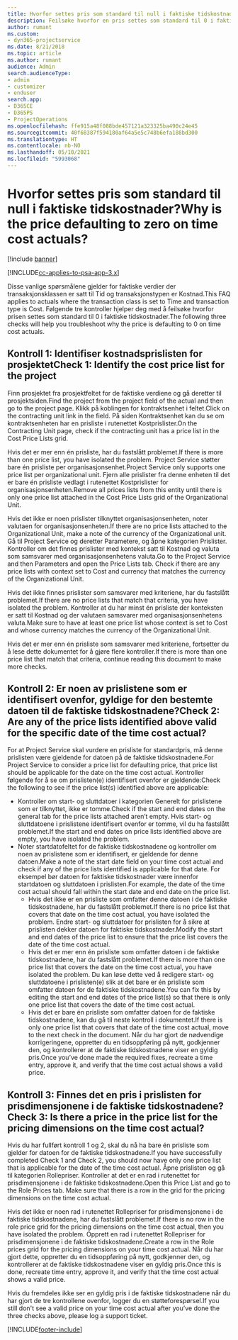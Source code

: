 ```yaml
---
title: Hvorfor settes pris som standard til null i faktiske tidskostnader?
description: Feilsøke hvorfor en pris settes som standard til 0 i faktiske tidskostnader.
author: rumant
ms.custom:
- dyn365-projectservice
ms.date: 8/21/2018
ms.topic: article
ms.author: rumant
audience: Admin
search.audienceType:
- admin
- customizer
- enduser
search.app:
- D365CE
- D365PS
- ProjectOperations
ms.openlocfilehash: ffe915a48f088bde457121a323325ba490c24e45
ms.sourcegitcommit: 40f68387f594180af64a5e5c748b6efa188bd300
ms.translationtype: HT
ms.contentlocale: nb-NO
ms.lasthandoff: 05/10/2021
ms.locfileid: "5993068"
---
```

# <a name="why-is-the-price-defaulting-to-zero-on-time-cost-actuals"></a><span data-ttu-id="f22ed-103">Hvorfor settes pris som standard til null i faktiske tidskostnader?</span><span class="sxs-lookup"><span data-stu-id="f22ed-103">Why is the price defaulting to zero on time cost actuals?</span></span>

[!include [banner](../includes/psa-now-project-operations.md)]

[!INCLUDE[cc-applies-to-psa-app-3.x](../includes/cc-applies-to-psa-app-3x.md)]

<span data-ttu-id="f22ed-104">Disse vanlige spørsmålene gjelder for faktiske verdier der transaksjonsklassen er satt til Tid og transaksjonstypen er Kostnad.</span><span class="sxs-lookup"><span data-stu-id="f22ed-104">This FAQ applies to actuals where the transaction class is set to Time and transaction type is Cost.</span></span> <span data-ttu-id="f22ed-105">Følgende tre kontroller hjelper deg med å feilsøke hvorfor prisen settes som standard til 0 i faktiske tidskostnader.</span><span class="sxs-lookup"><span data-stu-id="f22ed-105">The following three checks will help you troubleshoot why the price is defaulting to 0 on time cost actuals.</span></span>
 
## <a name="check-1-identify-the-cost-price-list-for-the-project"></a><span data-ttu-id="f22ed-106">Kontroll 1: Identifiser kostnadsprislisten for prosjektet</span><span class="sxs-lookup"><span data-stu-id="f22ed-106">Check 1: Identify the cost price list for the project</span></span>

<span data-ttu-id="f22ed-107">Finn prosjektet fra prosjektfeltet for de faktiske verdiene og gå deretter til prosjektsiden.</span><span class="sxs-lookup"><span data-stu-id="f22ed-107">Find the project from the project field of the actual and then go to the project page.</span></span> <span data-ttu-id="f22ed-108">Klikk på koblingen for kontraktsenhet i feltet.</span><span class="sxs-lookup"><span data-stu-id="f22ed-108">Click on the contracting unit link in the field.</span></span> <span data-ttu-id="f22ed-109">På siden Kontraktsenhet kan du se om kontraktsenheten har en prisliste i rutenettet Kostprislister.</span><span class="sxs-lookup"><span data-stu-id="f22ed-109">On the Contracting Unit page, check if the contracting unit has a price list in the Cost Price Lists grid.</span></span>

<span data-ttu-id="f22ed-110">Hvis det er mer enn én prisliste, har du fastslått problemet.</span><span class="sxs-lookup"><span data-stu-id="f22ed-110">If there is more than one price list, you have isolated the problem.</span></span> <span data-ttu-id="f22ed-111">Project Service støtter bare én prisliste per organisasjonsenhet.</span><span class="sxs-lookup"><span data-stu-id="f22ed-111">Project Service only supports one price list per organizational unit.</span></span> <span data-ttu-id="f22ed-112">Fjern alle prislister fra denne enheten til det er bare én prisliste vedlagt i rutenettet Kostprislister for organisasjonsenheten.</span><span class="sxs-lookup"><span data-stu-id="f22ed-112">Remove all prices lists from this entity until there is only one price list attached in the Cost Price Lists grid of the Organizational Unit.</span></span>

<span data-ttu-id="f22ed-113">Hvis det ikke er noen prislister tilknyttet organisasjonsenheten, noter valutaen for organisasjonsenheten.</span><span class="sxs-lookup"><span data-stu-id="f22ed-113">If there are no price lists attached to the Organizational Unit, make a note of the currency of the Organizational unit.</span></span> <span data-ttu-id="f22ed-114">Gå til Project Service og deretter Parametere, og åpne kategorien Prislister. Kontroller om det finnes prislister med kontekst satt til Kostnad og valuta som samsvarer med organisasjonsenhetens valuta.</span><span class="sxs-lookup"><span data-stu-id="f22ed-114">Go to the Project Service and then Parameters and open the Price Lists tab. Check if there are any price lists with context set to Cost and currency that matches the currency of the Organizational Unit.</span></span>
 
<span data-ttu-id="f22ed-115">Hvis det ikke finnes prislister som samsvarer med kriteriene, har du fastslått problemet.</span><span class="sxs-lookup"><span data-stu-id="f22ed-115">If there are no price lists that match that criteria, you have isolated the problem.</span></span> <span data-ttu-id="f22ed-116">Kontroller at du har minst én prisliste der konteksten er satt til Kostnad og der valutaen samsvarer med organisasjonsenhetens valuta.</span><span class="sxs-lookup"><span data-stu-id="f22ed-116">Make sure to have at least one price list whose context is set to Cost and whose currency matches the currency of the Organizational Unit.</span></span>

<span data-ttu-id="f22ed-117">Hvis det er mer enn én prisliste som samsvarer med kriteriene, fortsetter du å lese dette dokumentet for å gjøre flere kontroller.</span><span class="sxs-lookup"><span data-stu-id="f22ed-117">If there is more than one price list that match that criteria, continue reading this document to make more checks.</span></span>

## <a name="check-2-are-any-of-the-price-lists-identified-above-valid-for-the-specific-date-of-the-time-cost-actual"></a><span data-ttu-id="f22ed-118">Kontroll 2: Er noen av prislistene som er identifisert ovenfor, gyldige for den bestemte datoen til de faktiske tidskostnadene?</span><span class="sxs-lookup"><span data-stu-id="f22ed-118">Check 2: Are any of the price lists identified above valid for the specific date of the time cost actual?</span></span>

<span data-ttu-id="f22ed-119">For at Project Service skal vurdere en prisliste for standardpris, må denne prislisten være gjeldende for datoen på de faktiske tidskostnadene.</span><span class="sxs-lookup"><span data-stu-id="f22ed-119">For Project Service to consider a price list for defaulting price, that price list should be applicable for the date on the time cost actual.</span></span> <span data-ttu-id="f22ed-120">Kontroller følgende for å se om prislisten(e) identifisert ovenfor er gjeldende:</span><span class="sxs-lookup"><span data-stu-id="f22ed-120">Check the following to see if the price list(s) identified above are applicable:</span></span>

- <span data-ttu-id="f22ed-121">Kontroller om start- og sluttdatoer i kategorien Generelt for prislistene som er tilknyttet, ikke er tomme.</span><span class="sxs-lookup"><span data-stu-id="f22ed-121">Check if the start and end dates on the general tab for the price lists attached aren’t empty.</span></span> <span data-ttu-id="f22ed-122">Hvis start- og sluttdatoene i prislistene identifisert ovenfor er tomme, vil du ha fastslått problemet.</span><span class="sxs-lookup"><span data-stu-id="f22ed-122">If the start and end dates on price lists identified above are empty, you have isolated the problem.</span></span> 
- <span data-ttu-id="f22ed-123">Noter startdatofeltet for de faktiske tidskostnadene og kontroller om noen av prislistene som er identifisert, er gjeldende for denne datoen.</span><span class="sxs-lookup"><span data-stu-id="f22ed-123">Make a note of the start date field on your time cost actual and check if any of the price lists identified is applicable for that date.</span></span> <span data-ttu-id="f22ed-124">For eksempel bør datoen for faktiske tidskostnader være innenfor startdatoen og sluttdatoen i prislisten.</span><span class="sxs-lookup"><span data-stu-id="f22ed-124">For example, the date of the time cost actual should fall within the start date and end date on the price list.</span></span> 
    - <span data-ttu-id="f22ed-125">Hvis det ikke er en prisliste som omfatter denne datoen i de faktiske tidskostnadene, har du fastslått problemet.</span><span class="sxs-lookup"><span data-stu-id="f22ed-125">If there is no price list that covers that date on the time cost actual, you have isolated the problem.</span></span> <span data-ttu-id="f22ed-126">Endre start- og sluttdatoer for prislisten for å sikre at prislisten dekker datoen for faktiske tidskostnader.</span><span class="sxs-lookup"><span data-stu-id="f22ed-126">Modify the start and end dates of the price list to ensure that the price list covers the date of the time cost actual.</span></span> 
    - <span data-ttu-id="f22ed-127">Hvis det er mer enn én prisliste som omfatter datoen i de faktiske tidskostnadene, har du fastslått problemet.</span><span class="sxs-lookup"><span data-stu-id="f22ed-127">If there is more than one price list that covers the date on the time cost actual, you have isolated the problem.</span></span> <span data-ttu-id="f22ed-128">Du kan løse dette ved å redigere start- og sluttdatoene i prislisten(e) slik at det bare er én prisliste som omfatter datoen for de faktiske tidskostnadene.</span><span class="sxs-lookup"><span data-stu-id="f22ed-128">You can fix this by editing the start and end dates of the price list(s) so that there is only one price list that covers the date of the time cost actual.</span></span> 
    - <span data-ttu-id="f22ed-129">Hvis det er bare én prisliste som omfatter datoen for de faktiske tidskostnadene, kan du gå til neste kontroll i dokumentet.</span><span class="sxs-lookup"><span data-stu-id="f22ed-129">If there is only one price list that covers that date of the time cost actual, move to the next check in the document.</span></span>
<span data-ttu-id="f22ed-130">Når du har gjort de nødvendige korrigeringene, oppretter du en tidsoppføring på nytt, godkjenner den, og kontrollerer at de faktiske tidskostnadene viser en gyldig pris.</span><span class="sxs-lookup"><span data-stu-id="f22ed-130">Once you’ve done made the required fixes, recreate a time entry, approve it, and verify that the time cost actual shows a valid price.</span></span>

## <a name="check-3-is-there-a-price-in-the-price-list-for-the-pricing-dimensions-on-the-time-cost-actual"></a><span data-ttu-id="f22ed-131">Kontroll 3: Finnes det en pris i prislisten for prisdimensjonene i de faktiske tidskostnadene?</span><span class="sxs-lookup"><span data-stu-id="f22ed-131">Check 3: Is there a price in the price list for the pricing dimensions on the time cost actual?</span></span>

<span data-ttu-id="f22ed-132">Hvis du har fullført kontroll 1 og 2, skal du nå ha bare én prisliste som gjelder for datoen for de faktiske tidskostnadene.</span><span class="sxs-lookup"><span data-stu-id="f22ed-132">If you have successfully completed Check 1 and Check 2, you should now have only one price list that is applicable for the date of the time cost actual.</span></span> <span data-ttu-id="f22ed-133">Åpne prislisten og gå til kategorien Rollepriser. Kontroller at det er en rad i rutenettet for prisdimensjonene i de faktiske tidskostnadene.</span><span class="sxs-lookup"><span data-stu-id="f22ed-133">Open this Price List and go to the Role Prices tab. Make sure that there is a row in the grid for the pricing dimensions on the time cost actual.</span></span>

<span data-ttu-id="f22ed-134">Hvis det ikke er noen rad i rutenettet Rollepriser for prisdimensjonene i de faktiske tidskostnadene, har du fastslått problemet.</span><span class="sxs-lookup"><span data-stu-id="f22ed-134">If there is no row in the role price grid for the pricing dimensions on the time cost actual, then you have isolated the problem.</span></span> <span data-ttu-id="f22ed-135">Opprett en rad i rutenettet Rollepriser for prisdimensjonene i de faktiske tidskostnadene.</span><span class="sxs-lookup"><span data-stu-id="f22ed-135">Create a row in the Role prices grid for the pricing dimensions on your time cost actual.</span></span> <span data-ttu-id="f22ed-136">Når du har gjort dette, oppretter du en tidsoppføring på nytt, godkjenner den, og kontrollerer at de faktiske tidskostnadene viser en gyldig pris.</span><span class="sxs-lookup"><span data-stu-id="f22ed-136">Once this is done, recreate time entry, approve it, and verify that the time cost actual shows a valid price.</span></span>
 
<span data-ttu-id="f22ed-137">Hvis du fremdeles ikke ser en gyldig pris i de faktiske tidskostnadene når du har gjort de tre kontrollene ovenfor, logger du en støtteforespørsel.</span><span class="sxs-lookup"><span data-stu-id="f22ed-137">If you still don't see a valid price on your time cost actual after you’ve done the three checks above, please log a support ticket.</span></span>





[!INCLUDE[footer-include](../includes/footer-banner.md)]